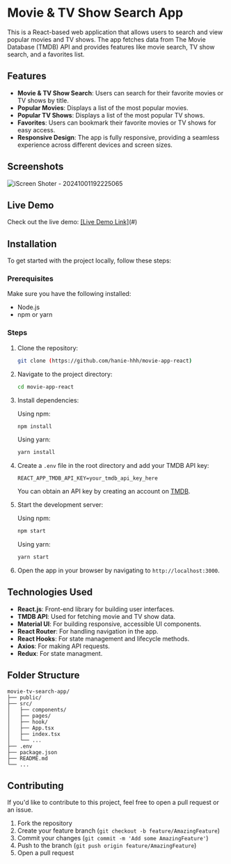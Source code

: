 

# Movie & TV Show Search App

This is a React-based web application that allows users to search and view popular movies and TV shows. The app fetches data from The Movie Database (TMDB) API and provides features like movie search, TV show search, and a favorites list.

## Features

- **Movie & TV Show Search**: Users can search for their favorite movies or TV shows by title.
- **Popular Movies**: Displays a list of the most popular movies.
- **Popular TV Shows**: Displays a list of the most popular TV shows.
- **Favorites**: Users can bookmark their favorite movies or TV shows for easy access.
- **Responsive Design**: The app is fully responsive, providing a seamless experience across different devices and screen sizes.

## Screenshots
![iScreen Shoter - 20241001192225065](https://github.com/user-attachments/assets/48355eae-b9aa-4972-b4ae-3b4db3fad49a)


## Live Demo

Check out the live demo: [[Live Demo Link]](https://hanie-hhh.github.io/movie-app-react/)(#)

## Installation

To get started with the project locally, follow these steps:

### Prerequisites

Make sure you have the following installed:

- Node.js
- npm or yarn

### Steps

1. Clone the repository:

   ```bash
   git clone (https://github.com/hanie-hhh/movie-app-react)
   ```

2. Navigate to the project directory:

   ```bash
   cd movie-app-react
   ```

3. Install dependencies:

   Using npm:
   ```bash
   npm install
   ```

   Using yarn:
   ```bash
   yarn install
   ```

4. Create a `.env` file in the root directory and add your TMDB API key:

   ```
   REACT_APP_TMDB_API_KEY=your_tmdb_api_key_here
   ```

   You can obtain an API key by creating an account on [TMDB](https://www.themoviedb.org/).

5. Start the development server:

   Using npm:
   ```bash
   npm start
   ```

   Using yarn:
   ```bash
   yarn start
   ```

6. Open the app in your browser by navigating to `http://localhost:3000`.

## Technologies Used

- **React.js**: Front-end library for building user interfaces.
- **TMDB API**: Used for fetching movie and TV show data.
- **Material UI**: For building responsive, accessible UI components.
- **React Router**: For handling navigation in the app.
- **React Hooks**: For state management and lifecycle methods.
- **Axios**: For making API requests.
- **Redux**: For state managment.


## Folder Structure

```
movie-tv-search-app/
├── public/
├── src/
│   ├── components/
│   ├── pages/
│   ├── hook/
│   ├── App.tsx
│   ├── index.tsx
│   └── ...
├── .env
├── package.json
├── README.md
└── ...
```

## Contributing

If you'd like to contribute to this project, feel free to open a pull request or an issue.

1. Fork the repository
2. Create your feature branch (`git checkout -b feature/AmazingFeature`)
3. Commit your changes (`git commit -m 'Add some AmazingFeature'`)
4. Push to the branch (`git push origin feature/AmazingFeature`)
5. Open a pull request



